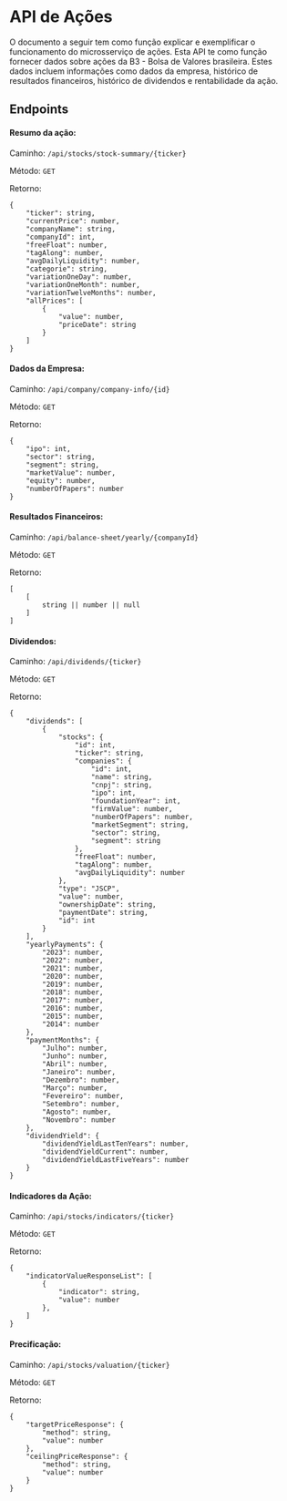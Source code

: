 # API de Ações

O documento a seguir tem como função explicar e exemplificar o funcionamento do microsserviço de ações. Esta API te como função fornecer dados sobre ações da B3 - Bolsa de Valores brasileira. Estes dados incluem informações como dados da empresa, histórico de resultados financeiros, histórico de dividendos e rentabilidade da ação.

## Endpoints

#### **Resumo da ação:**

Caminho: `/api/stocks/stock-summary/{ticker}`

Método: `GET`

Retorno:
```
{
    "ticker": string,
    "currentPrice": number,
    "companyName": string,
    "companyId": int,
    "freeFloat": number,
    "tagAlong": number,
    "avgDailyLiquidity": number,
    "categorie": string,
    "variationOneDay": number,
    "variationOneMonth": number,
    "variationTwelveMonths": number,
    "allPrices": [
        {
            "value": number,
            "priceDate": string
        }
    ]
}
```

#### **Dados da Empresa:**

Caminho: `/api/company/company-info/{id}`

Método: `GET`

Retorno:
```
{
    "ipo": int,
    "sector": string,
    "segment": string,
    "marketValue": number,
    "equity": number,
    "numberOfPapers": number
}
```

#### **Resultados Financeiros:**

Caminho: `/api/balance-sheet/yearly/{companyId}`

Método: `GET`

Retorno:
```
[
    [
        string || number || null
    ]
]
```

#### **Dividendos:**

Caminho: `/api/dividends/{ticker}`

Método: `GET`

Retorno:
```
{
    "dividends": [
        {
            "stocks": {
                "id": int,
                "ticker": string,
                "companies": {
                    "id": int,
                    "name": string,
                    "cnpj": string,
                    "ipo": int,
                    "foundationYear": int,
                    "firmValue": number,
                    "numberOfPapers": number,
                    "marketSegment": string,
                    "sector": string,
                    "segment": string
                },
                "freeFloat": number,
                "tagAlong": number,
                "avgDailyLiquidity": number
            },
            "type": "JSCP",
            "value": number,
            "ownershipDate": string,
            "paymentDate": string,
            "id": int
        }
    ],
    "yearlyPayments": {
        "2023": number,
        "2022": number,
        "2021": number,
        "2020": number,
        "2019": number,
        "2018": number,
        "2017": number,
        "2016": number,
        "2015": number,
        "2014": number
    },
    "paymentMonths": {
        "Julho": number,
        "Junho": number,
        "Abril": number,
        "Janeiro": number,
        "Dezembro": number,
        "Março": number,
        "Fevereiro": number,
        "Setembro": number,
        "Agosto": number,
        "Novembro": number
    },
    "dividendYield": {
        "dividendYieldLastTenYears": number,
        "dividendYieldCurrent": number,
        "dividendYieldLastFiveYears": number
    }
}
```

#### **Indicadores da Ação:**

Caminho: `/api/stocks/indicators/{ticker}`

Método: `GET`

Retorno:
```
{
    "indicatorValueResponseList": [
        {
            "indicator": string,
            "value": number
        },
    ]
}
```

#### **Precificação:**

Caminho: `/api/stocks/valuation/{ticker}`

Método: `GET`

Retorno:
```
{
    "targetPriceResponse": {
        "method": string,
        "value": number
    },
    "ceilingPriceResponse": {
        "method": string,
        "value": number
    }
}
```
